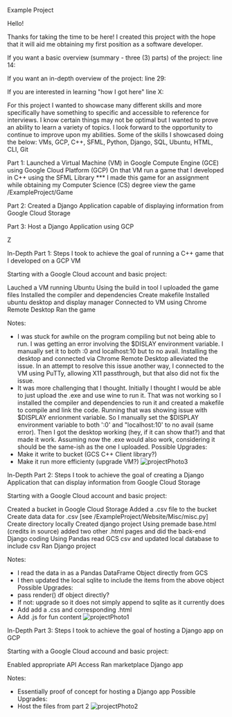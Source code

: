 Example Project

Hello!

Thanks for taking the time to be here! I created this project with the hope that it will aid me obtaining my first position as a software developer.

If you want a basic overview (summary - three (3) parts) of the project: line 14:

If you want an in-depth overview of the project: line 29:

If you are interested in learning "how I got here" line X:


For this project I wanted to showcase many different skills and more specifically have something to specific and accessible to reference for interviews. I know certain things may not be optimal but I wanted to prove an ability to learn a variety of topics. I look forward to the opportunity to continue to improve upon my abilities. Some of the skills I showcased doing the below: VMs, GCP, C++, SFML, Python, Django, SQL, Ubuntu, HTML, CLI, Git 

Part 1: 
Launched a Virtual Machine (VM) in Google Compute Engine (GCE) using Google Cloud Platform (GCP)
On that VM run a game that I developed in C++ using the SFML Library
                   *** I made this game for an assignment while obtaining my Computer Science (CS) degree
                   view the game /ExampleProject/Game
                   
Part 2:
Created a Django Application capable of displaying information from Google Cloud Storage

Part 3:
Host a Django Application using GCP



Z

In-Depth Part 1:
Steps I took to achieve the goal of running a C++ game that I developed on a GCP VM

Starting with a Google Cloud account and basic project:

Lauched a VM running Ubuntu
Using the build in tool I uploaded the game files
Installed the compiler and dependencies
Create makefile
Installed ubuntu desktop and display manager
Connected to VM using Chrome Remote Desktop
Ran the game


Notes: 
- I was stuck for awhile on the program compiling but not being able to run. I was getting an error involving the $DISLAY environment variable. I manually set it to both :0 and localhost:10 but to no avail. Installing the desktop and connected via Chrome Remote Desktop alleviated the issue. In an attempt to resolve this issue another way, I connected to the VM using PuTTy, allowing X11 passthrough, but that also did not fix the issue.
- It was more challenging that I thought. Initially I thought I would be able to just upload the .exe and use wine to run it. That was not working so I installed the compiler and dependencies to run it and created a makefile to compile and link the code. Running that was showing issue with $DISPLAY enrionment variable. So I manually set the $DISPLAY environment variable to both ':0' and "localhost:10' to no avail (same error). Then I got the desktop working (hey, if it can show that?) and that made it work. Assuming now the .exe would also work, considering it should be the same-ish as the one I uploaded.
Possible Upgrades:
- Make it write to bucket (GCS C++ Client library?)
- Make it run more efficienty (upgrade VM?)
![projectPhoto3](https://github.com/MooreNick/ExampleProject/assets/123336257/69d3c7d8-1dfd-4032-ad60-02798bbdd238)


In-Depth Part 2:
Steps I took to achieve the goal of creating a Django Application that can display information from Google Cloud Storage

Starting with a Google Cloud account and basic project:

Created a bucket in Google Cloud Storage
Added a .csv file to the bucket
Create data data for .csv [see /ExampleProject/Website/Misc/misc.py]
Create directory locally
Created django project
Using premade base.html (credits in source) added two other .html pages and did the back-end Django coding
Using Pandas read GCS csv and updated local database to include csv
Ran Django project



Notes:
- I read the data in as a Pandas DataFrame Object directly from GCS
- I then updated the local sqlite to include the items from the above object
  Possible Upgrades:
- pass render() df object directly?
-   If not: upgrade so it does not simply append to sqlite as it currently does
- Add add a .css and corresponding .html
- Add .js for fun content
![projectPhoto1](https://github.com/MooreNick/ExampleProject/assets/123336257/ddfef2c8-e568-473a-a675-7e7f880b6e2c)


In-Depth Part 3:
Steps I took to achieve the goal of hosting a Django app on GCP

Starting with a Google Cloud accound and basic project:

Enabled appropriate API Access
Ran marketplace Django app

Notes:
- Essentially proof of concept for hosting a Django app
Possible Upgrades:
- Host the files from part 2
![projectPhoto2](https://github.com/MooreNick/ExampleProject/assets/123336257/334879c0-01d2-474b-bfc7-27bd0adf6909)





